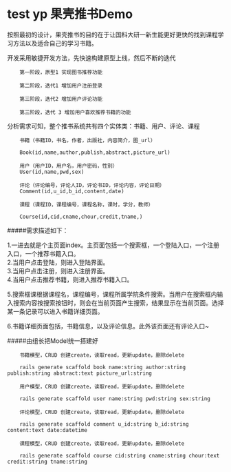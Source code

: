 test yp
果壳推书Demo
==================================================
按照最初的设计，果壳推书的目的在于让国科大研一新生能更好更快的找到课程学习方法以及适合自己的学习书籍。

开发采用敏捷开发方法，先快速构建原型上线，然后不断的迭代


        第一阶段，原型1 实现图书推荐功能

        第二阶段，迭代1 增加用户注册登录

        第三阶段，迭代2 增加用户评论功能

        第三阶段，迭代 3 增加用户喜欢推荐书籍的功能



分析需求可知，整个推书系统共有四个实体类：书籍、用户、评论、课程





        书籍（书籍ID，书名，作者，出版社，内容简介，图_url）

        Book(id,name,author,publish,abstract,picture_url)

        用户（用户ID，用户名，用户密码，性别）
        User(id,name,pwd,sex)

        评论（评论编号，评论人ID，评论书ID，评论内容，评论日期）
        Comment(id,u_id,b_id,content,date)

        课程（课程ID，课程编号，课程名称，课时，学分，教师）

        Course(id,cid,cname,chour,credit,tname,)




#####需求描述如下：

1.一进去就是个主页面index。主页面包括一个搜索框，一个登陆入口，一个注册入口，一个推荐书籍入口。<br>
2.当用户点击登陆，则进入登陆界面。<br>
3.当用户点击注册，则进入注册界面。<br>
4.当用户点击推荐书籍，则进入推荐书籍入口。<br>


5.搜索框课根据课程名，课程编号，课程所属学院条件搜索。当用户在搜索框内输入搜索内容按搜索按钮时，则会在当前页面产生搜索，结果显示在当前页面。选择某一条记录可以进入书籍详细页面。<br>

6.书籍详细页面包括，书籍信息，以及评论信息。此外该页面还有评论入口~<br>




#####由组长把Model统一搭建好

        书籍模型，CRUD 创建create，读取read，更新update，删除delete

        rails generate scaffold book name:string author:string publish:string abstract:text picture_url:string

        用户模型，CRUD 创建create，读取read，更新update，删除delete

        rails generate scaffold user name:string pwd:string sex:string 

        评论模型，CRUD 创建create，读取read，更新update，删除delete

        rails generate scaffold comment u_id:string b_id:string content:text date:datetime 

        课程模型，CRUD 创建create，读取read，更新update，删除delete

        rails generate scaffold course cid:string cname:string chour:text credit:string tname:string 

